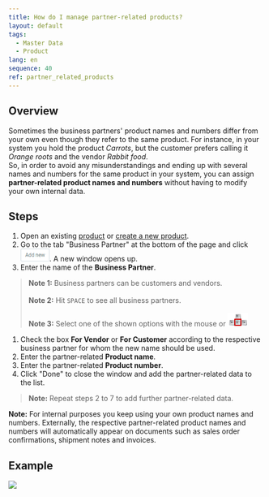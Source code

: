 ```yaml
---
title: How do I manage partner-related products?
layout: default
tags:
  - Master Data
  - Product
lang: en
sequence: 40
ref: partner_related_products
---
```


## Overview
Sometimes the business partners' product names and numbers differ from your own even though they refer to the same product. For instance, in your system you hold the product *Carrots*, but the customer prefers calling it *Orange roots* and the vendor *Rabbit food*.<br>
So, in order to avoid any misunderstandings and ending up with several names and numbers for the same product in your system, you can assign **partner-related product names and numbers** without having to modify your own internal data.

## Steps
1. Open an existing [product](Menu) or [create a new product](NewProduct).
1. Go to the tab "Business Partner" at the bottom of the page and click ![](assets/Add_New_Button.png). A new window opens up.
1. Enter the name of the **Business Partner**.
 >**Note 1:** Business partners can be customers and vendors.<br><br>
 >**Note 2:** Hit `SPACE` to see all business partners.<br><br>
 >**Note 3:** Select one of the shown options with the mouse or ![](../DE/assets/Workflow_Auftrag_Bis_Rechnung_WebUI-73797.png)

1. Check the box **For Vendor** or **For Customer** according to the respective business partner for whom the new name should be used.
1. Enter the partner-related **Product name**.
1. Enter the partner-related **Product number**.
1. Click "Done" to close the window and add the partner-related data to the list.
 >**Note:** Repeat steps 2 to 7 to add further partner-related data.

**Note:** For internal purposes you keep using your own product names and numbers. Externally, the respective partner-related product names and numbers will automatically appear on documents such as sales order confirmations, shipment notes and invoices.

## Example

![](assets/Partner_related_products.gif)
